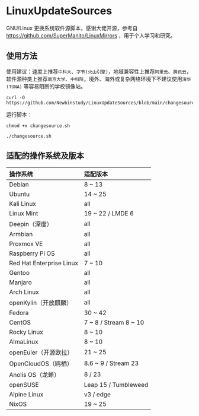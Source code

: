 # LinuxUpdateSources
GNU/Linux 更换系统软件源脚本，感谢大佬开源，参考自 https://github.com/SuperManito/LinuxMirrors ，用于个人学习和研究。

## 使用方法
使用建议：速度上推荐`中科大`、`字节(火山引擎)`，地域兼容性上推荐`阿里云`、`腾讯云`，软件源种类上推荐`南京大学`、`中科院`，境外、海外或复杂网络环境下不建议使用`清华(TUNA)` 等容易阻断的学校镜像站。
```
curl -O https://github.com/Newbinstudy/LinuxUpdateSources/blob/main/changesource.sh
```
运行脚本：
```
chmod +x changesource.sh
```
```
./changesource.sh
```

## 适配的操作系统及版本
| 操作系统 | 适配版本 | 
| :-------- | :----- |
| Debian | 8 ~ 13 |
| Ubuntu | 14 ~ 25 |
| Kali Linux | all |
| Linux Mint | 19 ~ 22 / LMDE 6|
| Deepin（深度） | all |
| Armbian | all |
| Proxmox VE | all |
| Raspberry Pi OS | all |
| Red Hat Enterprise Linux | 7 ~ 10 |
| Gentoo | all |
| Manjaro | all |
| Arch Linux | all |
| openKylin（开放麒麟） | all |
| Fedora | 30 ~ 42 |
| CentOS | 7 ~ 8 / Stream 8 ~ 10 |
| Rocky Linux | 8 ~ 10 |
| AlmaLinux	| 8 ~ 10 |
| openEuler（开源欧拉） | 21 ~ 25 |
| OpenCloudOS（鸥栖）	| 8.6 ~ 9 / Stream 23 |
| Anolis OS（龙蜥）	| 8 / 23 |
| openSUSE | Leap 15 / Tumbleweed |
| Alpine Linux	| v3 / edge |
| NixOS	| 19 ~ 25 |

